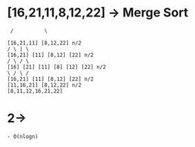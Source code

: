 # [16,21,11,8,12,22] -> Merge Sort

     /          \

    [16,21,11] [8,12,22] n/2
    / \ | \
    [16,21] [11] [8,12] [22] n/2
    / \ / \
    [16] [21] [11] [8] [12] [22] n/2
    \ / \ /
    [16,21] [11] [8,12] [22] n/2
    [11,16,21] [8,12,22] n/2
    [8,11,12,16,21,22]

# 2->

    - O(nlogn)
